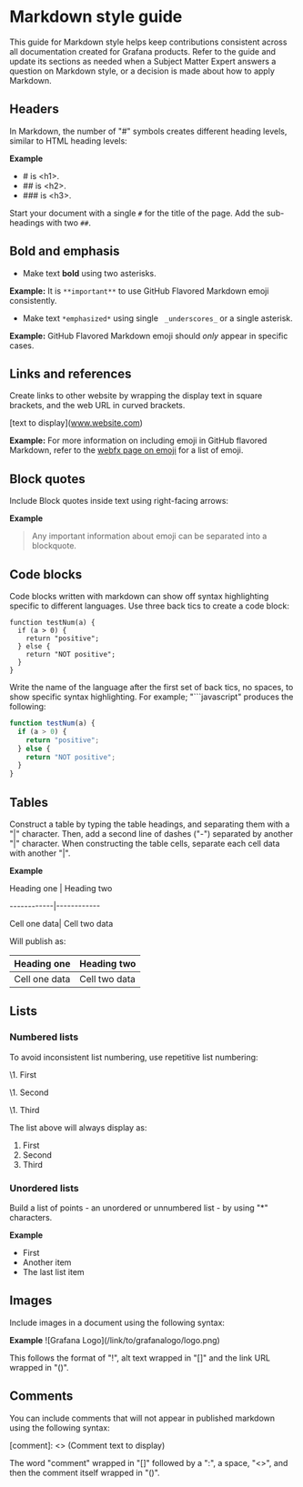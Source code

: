 # Markdown style guide

This guide for Markdown style helps keep contributions consistent across all documentation
created for Grafana products. Refer to the guide and update its sections as needed when a
Subject Matter Expert answers a question on Markdown style, or a decision is made about
how to apply Markdown.

## Headers

In Markdown, the number of "#" symbols creates different heading levels, similar to
HTML heading levels:

**Example**

* \# is \<h1>.
* \#\# is \<h2>.
* \#\#\# is \<h3>.

Start your document with a single ``#`` for the title of the page. Add the sub-headings with two ``##``.

## Bold and emphasis

* Make text **bold** using two asterisks.

**Example:** It is ``**important**`` to use GitHub Flavored Markdown emoji consistently.

* Make text ``*emphasized*`` using single `` _underscores_`` or a single asterisk.

**Example:** GitHub Flavored Markdown emoji should _only_ appear in specific cases.


## Links and references

Create links to other website by wrapping the display text in square brackets, and
the web URL in curved brackets.

\[text to display](www.website.com)

**Example:** For more information on including emoji in GitHub flavored Markdown, refer to the [webfx page on emoji](https://www.webfx.com/tools/emoji-cheat-sheet/) for a list of emoji.

## Block quotes

Include Block quotes inside text using right-facing arrows:

**Example**

> Any important information
> about emoji can be separated into
> a blockquote.

## Code blocks

Code blocks written with markdown can show off syntax highlighting specific
to different languages. Use three back tics to create a code block:

```
function testNum(a) {
  if (a > 0) {
    return "positive";
  } else {
    return "NOT positive";
  }
}
```

Write the name of the language after the first set of back tics, no spaces,
to show specific syntax highlighting. For example; "\```javascript" produces the following:

```javascript
function testNum(a) {
  if (a > 0) {
    return "positive";
  } else {
    return "NOT positive";
  }
}
```
## Tables

Construct a table by typing the table headings, and separating them with
a "|" character. Then, add a second line of dashes ("-") separated by
another "|" character. When constructing the table cells, separate each cell data with another
"|".

**Example**

Heading one | Heading two

\------------|------------

Cell one data| Cell two data

Will publish as:

Heading one | Heading two
------------|------------
Cell one data| Cell two data

## Lists

### Numbered lists

To avoid inconsistent list numbering, use repetitive list numbering:

\1. First

\1. Second

\1. Third

The list above will always display as:

1. First
2. Second
3. Third

### Unordered lists

Build a list of points - an unordered or unnumbered list - by
using "\*" characters.

**Example**

* First
* Another item
* The last list item

## Images

Include images in a document using the following syntax:

**Example** \!\[Grafana Logo](/link/to/grafanalogo/logo.png)

This follows the format of "!", alt text wrapped in "[]" and the link URL wrapped in "()".

## Comments

You can include comments that will not appear in published markdown using the
following syntax:

\[comment]: <> (Comment text to display)

The word "comment" wrapped in "[]" followed by a ":", a space, "<>", and then
the comment itself wrapped in "()".
